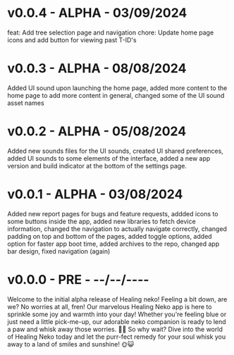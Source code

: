 # v0.0.4 - ALPHA - 03/09/2024
feat: Add tree selection page and navigation
chore: Update home page icons and add button for viewing past T-ID's

# v0.0.3 - ALPHA - 08/08/2024

Added UI sound upon launching the home page, added more content to the home page to add more content in general, changed some of the UI sound asset names 

# v0.0.2 - ALPHA - 05/08/2024

Added new sounds files for the UI sounds, created UI shared preferences, added UI sounds to some elements of the interface, added a new app version and build indicator at the bottom of the settings page. 

# v0.0.1 - ALPHA - 03/08/2024

Added new report pages for bugs and feature requests, addded icons to some buttons inside the app, added new libraries to fetch device information, changed the navigation to actually navigate correctly, changed padding on top and bottom of the pages, added toggle options, added option for faster app boot time, added archives to the repo, changed app bar design, fixed navigation (again)

# v0.0.0 - PRE - --/--/----

Welcome to the initial alpha release of Healing neko! Feeling a bit down, are we? No worries at all, fren! Our marvelous Healing Neko app is here to sprinkle some joy and warmth into your day! Whether you're feeling blue or just need a little pick-me-up, our adorable neko companion is ready to lend a paw and whisk away those worries. 🐾✨ So why wait? Dive into the world of Healing Neko today and let the purr-fect remedy for your soul whisk you away to a land of smiles and sunshine! 🌞😺